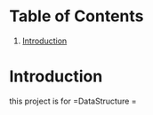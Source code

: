 
# Table of Contents

1.  [Introduction](#orgb81722a)



<a id="orgb81722a"></a>

# Introduction

this project is for =DataStructure =

